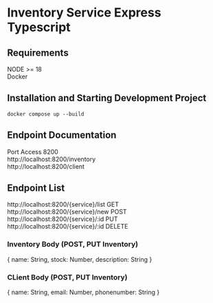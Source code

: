 # Inventory Service Express Typescript
## Requirements
NODE >= 18 \
Docker


## Installation and Starting Development Project
``` docker compose up --build ```

## Endpoint Documentation
Port Access 8200 \
http://localhost:8200/inventory \
http://localhost:8200/client

## Endpoint List
http://localhost:8200/{service}/list GET \
http://localhost:8200/{service}/new POST \
http://localhost:8200/{service}/:id PUT \
http://localhost:8200/{service}/:id DELETE

### Inventory Body (POST, PUT Inventory)
{
    name: String,
    stock: Number,
    description: String
}

### CLient Body (POST, PUT Inventory)
{
    name: String,
    email: Number,
    phonenumber: String
}



